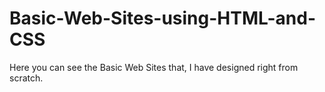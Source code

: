 # Basic-Web-Sites-using-HTML-and-CSS
Here you can see the Basic Web Sites that, I have designed right from scratch.
